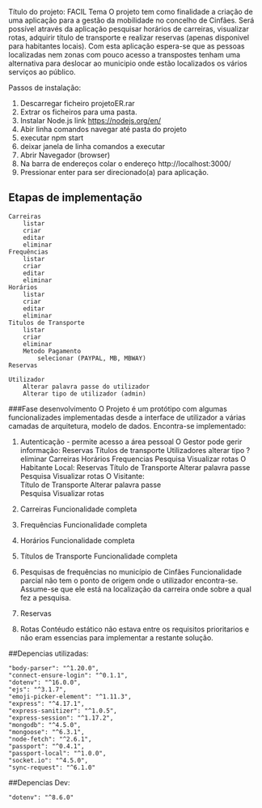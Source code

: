 Título do projeto: FACIL
Tema
O projeto tem como finalidade a criação de uma aplicação para a gestão da mobilidade no concelho de Cinfães.
Será possível através da aplicação pesquisar horários de carreiras, visualizar rotas, adquirir título de transporte e realizar reservas (apenas disponivel para habitantes locais).
Com esta aplicação espera-se que as pessoas localizadas nem zonas com pouco acesso a transpostes tenham uma alternativa para deslocar ao municipio onde estão localizados os vários serviços ao público.

Passos de instalação:
1. Descarregar ficheiro projetoER.rar
2. Extrar os ficheiros para uma pasta.
3. Instalar Node.js link https://nodejs.org/en/
4. Abir linha comandos navegar até pasta do projeto
5. executar npm start
6. deixar janela de linha comandos a executar
7. Abrir Navegador (browser)
8. Na barra de endereços colar o endereço http://localhost:3000/
9. Pressionar enter para ser direcionado(a) para aplicação. 

## Etapas de implementação

    Carreiras
        listar
        criar
        editar
        eliminar
    Frequências
        listar
        criar
        editar
        eliminar
    Horários
        listar
        criar
        editar
        eliminar
    Titulos de Transporte
        listar
        criar        
        eliminar
        Metodo Pagamento
            selecionar (PAYPAL, MB, MBWAY)
    Reservas

    Utilizador
        Alterar palavra passe do utilizador
        Alterar tipo de utilizador (admin)


 ###Fase desenvolvimento
 O Projeto é um protótipo com algumas funcionalizades implementadas desde a interface de utilizador a várias camadas de arquitetura, modelo de dados.
 Encontra-se implementado:
 1. Autenticação - permite acesso a área pessoal
        O Gestor pode gerir informação:
            Reservas
            Títulos de transporte
            Utilizadores
                alterar tipo
                ?eliminar
            Carreiras
            Horários
            Frequencias
            Pesquisa
            Visualizar rotas
        O Habitante Local:
            Reservas
            Título de Transporte
            Alterar palavra passe                                    
            Pesquisa
            Visualizar rotas
        O Visitante:            
            Título de Transporte
            Alterar palavra passe                                    
            Pesquisa
            Visualizar rotas
2. Carreiras
    Funcionalidade completa
3. Frequências
    Funcionalidade completa
4. Horários
    Funcionalidade completa
5. Títulos de Transporte
    Funcionalidade completa
6. Pesquisas de frequências no município de Cinfães
    Funcionalidade parcial não tem o ponto de origem onde o utilizador encontra-se. Assume-se que ele está na localização da carreira onde sobre a qual fez a pesquisa.
7. Reservas

8. Rotas
    Contéudo estático não estava entre os requisitos prioritarios e não eram essencias para implementar a restante solução.


##Depencias utilizadas:

    "body-parser": "^1.20.0",
    "connect-ensure-login": "^0.1.1",
    "dotenv": "^16.0.0",
    "ejs": "^3.1.7",
    "emoji-picker-element": "^1.11.3",
    "express": "^4.17.1",
    "express-sanitizer": "^1.0.5",
    "express-session": "^1.17.2",
    "mongodb": "^4.5.0",
    "mongoose": "^6.3.1",
    "node-fetch": "^2.6.1",
    "passport": "^0.4.1",
    "passport-local": "^1.0.0",
    "socket.io": "^4.5.0",
    "sync-request": "^6.1.0"

##Depencias Dev:

    "dotenv": "^8.6.0"


